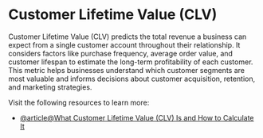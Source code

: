 # Customer Lifetime Value (CLV)

Customer Lifetime Value (CLV) predicts the total revenue a business can expect from a single customer account throughout their relationship. It considers factors like purchase frequency, average order value, and customer lifespan to estimate the long-term profitability of each customer. This metric helps businesses understand which customer segments are most valuable and informs decisions about customer acquisition, retention, and marketing strategies.

Visit the following resources to learn more:

- [@article@What Customer Lifetime Value (CLV) Is and How to Calculate It](https://www.netsuite.com/portal/resource/articles/ecommerce/customer-lifetime-value-clv.shtml)